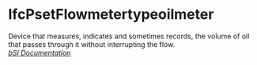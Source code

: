 IfcPsetFlowmetertypeoilmeter
============================
Device that measures, indicates and sometimes records, the volume of oil that
passes through it without interrupting the flow.  
[ _bSI
Documentation_](https://standards.buildingsmart.org/IFC/DEV/IFC4_2/FINAL/HTML/schema/ifchvacdomain/pset/pset_flowmetertypeoilmeter.htm)


